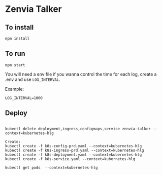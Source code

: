 # Zenvia Talker

## To install
`npm install`

## To run
`npm start`

You will need a env file if you wanna control the time for each log, create a .env and use `LOG_INTERVAL`.

Example:
```
LOG_INTERVAL=1000
```

## Deploy

```

kubectl delete deployment,ingress,configmaps,service zenvia-talker --context=kubernetes-hlg

Create:
kubectl create -f k8s-config-prd.yaml --context=kubernetes-hlg
kubectl create -f k8s-ingress-prd.yaml --context=kubernetes-hlg
kubectl create -f k8s-deployment.yaml --context=kubernetes-hlg
kubectl create -f k8s-service.yaml --context=kubernetes-hlg

kubectl get pods  --context=kubernetes-hlg

```
